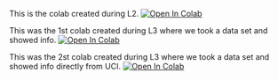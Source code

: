 This is the colab created during L2.
[![Open In Colab](https://colab.research.google.com/assets/colab-badge.svg)](https://colab.research.google.com/github/navthomas/pgssCSLab_L2/blob/master/MyNotebooks/Nav_CSLab_L2.ipynb)

This was the 1st colab created during L3 where we took a data set and showed info.
[![Open In Colab](https://colab.research.google.com/assets/colab-badge.svg)](https://colab.research.google.com/github/navthomas/pgssCSLab_L2/blob/master/MyNotebooks/loadingIRISdata.ipynb)

This was the 2st colab created during L3 where we took a data set and showed info directly from UCI.
[![Open In Colab](https://colab.research.google.com/assets/colab-badge.svg)](https://colab.research.google.com/github/navthomas/pgssCSLab_L2/blob/master/MyNotebooks/loadingIRISdataFromUCI.ipynb)
